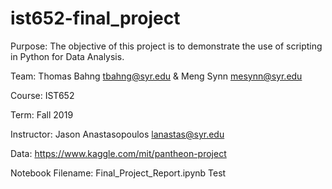 # ist652-final_project

Purpose: The objective of this project is to demonstrate the use of scripting in Python for Data Analysis. 

Team: Thomas Bahng <tbahng@syr.edu> & Meng Synn <mesynn@syr.edu>

Course: IST652

Term: Fall 2019

Instructor: Jason Anastasopoulos <lanastas@syr.edu>

Data: https://www.kaggle.com/mit/pantheon-project

Notebook Filename: Final_Project_Report.ipynb
 Test